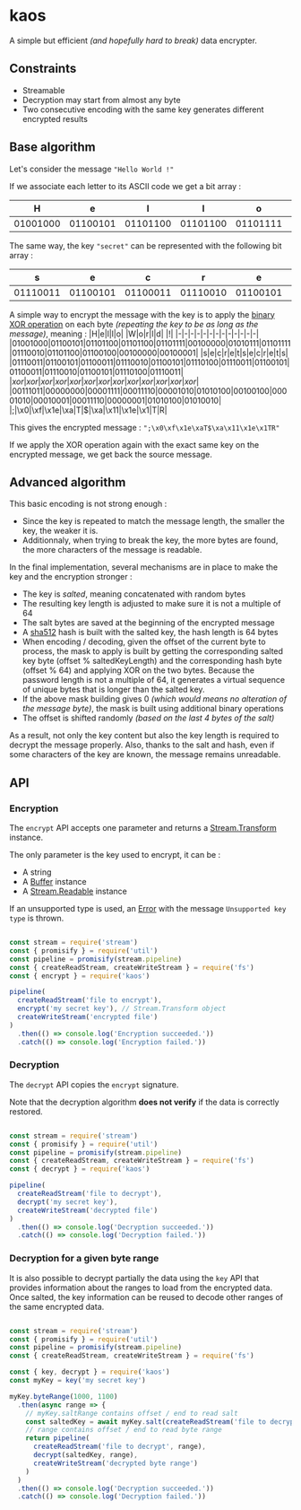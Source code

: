 # kaos

A simple but efficient *(and hopefully hard to break)* data encrypter.

## Constraints

* Streamable
* Decryption may start from almost any byte
* Two consecutive encoding with the same key generates different encrypted results

## Base algorithm

Let's consider the message `"Hello World !"`

If we associate each letter to its ASCII code we get a bit array :

|H|e|l|l|o| |W|o|r|l|d| |!|
|-|-|-|-|-|-|-|-|-|-|-|-|-|
|01001000|01100101|01101100|01101100|01101111|00100000|01010111|01101111|01110010|01101100|01100100|00100000|00100001|

The same way, the key `"secret"` can be represented with the following bit array :

|s|e|c|r|e|t|
|-|-|-|-|-|-|
|01110011|01100101|01100011|01110010|01100101|01110100|

A simple way to encrypt the message with the key is to apply the [binary XOR operation](https://developer.mozilla.org/en-US/docs/Web/JavaScript/Reference/Operators/Bitwise_XOR) on each byte *(repeating the key to be as long as the message)*, meaning :
|H|e|l|l|o| |W|o|r|l|d| |!|
|-|-|-|-|-|-|-|-|-|-|-|-|-|
|01001000|01100101|01101100|01101100|01101111|00100000|01010111|01101111|01110010|01101100|01100100|00100000|00100001|
|s|e|c|r|e|t|s|e|c|r|e|t|s|
|01110011|01100101|01100011|01110010|01100101|01110100|01110011|01100101|01100011|01110010|01100101|01110100|01110011|
|*xor*|*xor*|*xor*|*xor*|*xor*|*xor*|*xor*|*xor*|*xor*|*xor*|*xor*|*xor*|*xor*|
|00111011|00000000|00001111|00011110|00001010|01010100|00100100|00001010|00010001|00011110|00000001|01010100|01010010|
|;|\x0|\xf|\x1e|\xa|T|$|\xa|\x11|\x1e|\x1|T|R|

This gives the encrypted message : `";\x0\xf\x1e\xaT$\xa\x11\x1e\x1TR"`

If we apply the XOR operation again with the exact same key on the encrypted message, we get back the source message.

## Advanced algorithm

This basic encoding is not strong enough :
* Since the key is repeated to match the message length, the smaller the key, the weaker it is.
* Additionnaly, when trying to break the key, the more bytes are found, the more characters of the message is readable.

In the final implementation, several mechanisms are in place to make the key and the encryption stronger :
* The key is _salted_, meaning concatenated with random bytes
* The resulting key length is adjusted to make sure it is not a multiple of 64
* The salt bytes are saved at the beginning of the encrypted message
* A [sha512](https://en.wikipedia.org/wiki/SHA-2) hash is built with the salted key, the hash length is 64 bytes
* When encoding / decoding, given the offset of the current byte to process, the mask to apply is built by getting the corresponding salted key byte (offset % saltedKeyLength) and the corresponding hash byte (offset % 64) and applying XOR on the two bytes. Because the password length is not a multiple of 64, it generates a virtual sequence of unique bytes that is longer than the salted key.
* If the above mask building gives 0 *(which would means no alteration of the message byte)*, the mask is built using additional binary operations
* The offset is shifted randomly *(based on the last 4 bytes of the salt)*

As a result, not only the key content but also the key length is required to decrypt the message properly. Also, thanks to the salt and hash, even if some characters of the key are known, the message remains unreadable.

## API

### Encryption

The `encrypt` API accepts one parameter and returns a [Stream.Transform](https://nodejs.org/api/stream.html#stream_class_stream_transform) instance.

The only parameter is the key used to encrypt, it can be :
* A string
* A [Buffer](https://nodejs.org/api/buffer.html#buffer_class_buffer) instance
* A [Stream.Readable](https://nodejs.org/api/stream.html#stream_class_stream_readable) instance

If an unsupported type is used, an [Error](https://developer.mozilla.org/fr/docs/Web/JavaScript/Reference/Objets_globaux/Error) with the message `Unsupported key type` is thrown.

```javascript

const stream = require('stream')
const { promisify } = require('util')
const pipeline = promisify(stream.pipeline)
const { createReadStream, createWriteStream } = require('fs')
const { encrypt } = require('kaos')

pipeline(
  createReadStream('file to encrypt'),
  encrypt('my secret key'), // Stream.Transform object
  createWriteStream('encrypted file')
)
  .then(() => console.log('Encryption succeeded.'))
  .catch(() => console.log('Encryption failed.'))
```

### Decryption

The `decrypt` API copies the `encrypt` signature.

Note that the decryption algorithm **does not verify** if the data is correctly restored.

```javascript

const stream = require('stream')
const { promisify } = require('util')
const pipeline = promisify(stream.pipeline)
const { createReadStream, createWriteStream } = require('fs')
const { decrypt } = require('kaos')

pipeline(
  createReadStream('file to decrypt'),
  decrypt('my secret key'),
  createWriteStream('decrypted file')
)
  .then(() => console.log('Decryption succeeded.'))
  .catch(() => console.log('Decryption failed.'))
```

### Decryption for a given byte range

It is also possible to decrypt partially the data using the `key` API that provides information about the ranges to load from the encrypted data.
Once salted, the key information can be reused to decode other ranges of the same encrypted data.

```javascript

const stream = require('stream')
const { promisify } = require('util')
const pipeline = promisify(stream.pipeline)
const { createReadStream, createWriteStream } = require('fs')

const { key, decrypt } = require('kaos')
const myKey = key('my secret key')

myKey.byteRange(1000, 1100)  
  .then(async range => {
    // myKey.saltRange contains offset / end to read salt
    const saltedKey = await myKey.salt(createReadStream('file to decrypt', myKey.saltRange)))
    // range contains offset / end to read byte range
    return pipeline(
      createReadStream('file to decrypt', range),
      decrypt(saltedKey, range),
      createWriteStream('decrypted byte range')
    )
  )
  .then(() => console.log('Decryption succeeded.'))
  .catch(() => console.log('Decryption failed.'))
```

